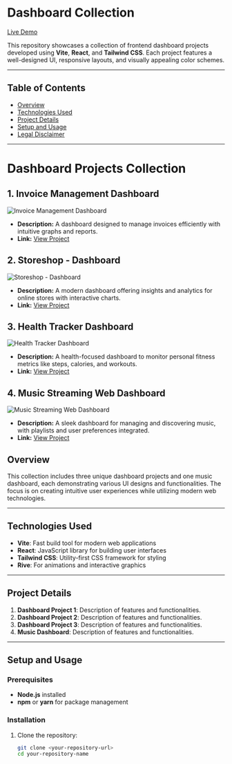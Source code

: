 # Dashboard Collection

[Live Demo](https://dashboard-exemples.netlify.app/)

This repository showcases a collection of frontend dashboard projects developed using **Vite**, **React**, and **Tailwind CSS**. Each project features a well-designed UI, responsive layouts, and visually appealing color schemes.

---

## Table of Contents  
- [Overview](#overview)  
- [Technologies Used](#technologies-used)  
- [Project Details](#project-details)  
- [Setup and Usage](#setup-and-usage)  
- [Legal Disclaimer](#legal-disclaimer)  

---

# Dashboard Projects Collection

## 1. Invoice Management Dashboard
![Invoice Management Dashboard](https://cdn.dribbble.com/userupload/11811535/file/original-77173e3528d7e9a0b554f9e1c8ffc339.png?resize=1024x768)
- **Description:** A dashboard designed to manage invoices efficiently with intuitive graphs and reports.
- **Link:** [View Project](https://dashboard-exemples.netlify.app/dashboard)

## 2. Storeshop - Dashboard
![Storeshop - Dashboard](https://cdn.dribbble.com/userupload/10748017/file/original-97ff7cb94cd567b53e39fc7cb238ee6d.png?resize=1024x768)
- **Description:** A modern dashboard offering insights and analytics for online stores with interactive charts.
- **Link:** [View Project](https://dashboard-exemples.netlify.app/dashboard2)

## 3. Health Tracker Dashboard
![Health Tracker Dashboard](https://cdn.dribbble.com/userupload/10078496/file/original-263868fe956798afc77f8beff0255c84.png?resize=752x564&vertical=center)
- **Description:** A health-focused dashboard to monitor personal fitness metrics like steps, calories, and workouts.
- **Link:** [View Project](https://dashboard-exemples.netlify.app/dashboard3)

## 4. Music Streaming Web Dashboard
![Music Streaming Web Dashboard](https://cdn.dribbble.com/userupload/10197915/file/original-54d09f49bd7ac66da46995a5ff1ab7ce.png?resize=1024x768&vertical=center)
- **Description:** A sleek dashboard for managing and discovering music, with playlists and user preferences integrated.
- **Link:** [View Project](https://dashboard-exemples.netlify.app/musicDashboard)



## Overview  
This collection includes three unique dashboard projects and one music dashboard, each demonstrating various UI designs and functionalities. The focus is on creating intuitive user experiences while utilizing modern web technologies.

---

## Technologies Used  
- **Vite**: Fast build tool for modern web applications  
- **React**: JavaScript library for building user interfaces  
- **Tailwind CSS**: Utility-first CSS framework for styling  
- **Rive**: For animations and interactive graphics  

---

## Project Details  
1. **Dashboard Project 1**: Description of features and functionalities.
2. **Dashboard Project 2**: Description of features and functionalities.
3. **Dashboard Project 3**: Description of features and functionalities.
4. **Music Dashboard**: Description of features and functionalities.

---

## Setup and Usage  

### Prerequisites  
- **Node.js** installed  
- **npm** or **yarn** for package management  

### Installation  
1. Clone the repository:  
   ```bash
   git clone <your-repository-url>
   cd your-repository-name
